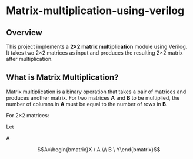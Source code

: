 # Matrix-multiplication-using-verilog


## Overview

This project implements a **2×2 matrix multiplication** module using Verilog. It takes two 2×2 matrices as input and produces the resulting 2×2 matrix after multiplication.

## What is Matrix Multiplication?

Matrix multiplication is a binary operation that takes a pair of matrices and produces another matrix. For two matrices **A** and **B** to be multiplied, the number of columns in **A** must be equal to the number of rows in **B**.

For 2×2 matrices:

Let

A 

```math
A=\begin{bmatrix}X \ A \\\ B \ Y\end{bmatrix}
```
